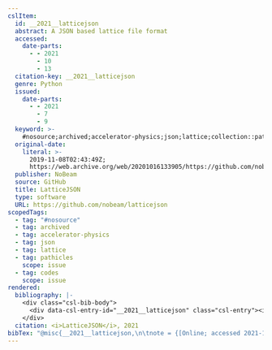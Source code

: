 ```yaml
---
cslItem:
  id: __2021__latticejson
  abstract: A JSON based lattice file format
  accessed:
    date-parts:
      - - 2021
        - 10
        - 13
  citation-key: __2021__latticejson
  genre: Python
  issued:
    date-parts:
      - - 2021
        - 7
        - 9
  keyword: >-
    #nosource;archived;accelerator-physics;json;lattice;collection::pathicles::codes
  original-date:
    literal: >-
      2019-11-08T02:43:49Z;
      https://web.archive.org/web/20201016133905/https://github.com/nobeam/latticejson
  publisher: NoBeam
  source: GitHub
  title: LatticeJSON
  type: software
  URL: https://github.com/nobeam/latticejson
scopedTags:
  - tag: "#nosource"
  - tag: archived
  - tag: accelerator-physics
  - tag: json
  - tag: lattice
  - tag: pathicles
    scope: issue
  - tag: codes
    scope: issue
rendered:
  bibliography: |-
    <div class="csl-bib-body">
      <div data-csl-entry-id="__2021__latticejson" class="csl-entry"><i>LatticeJSON</i> 2021. NoBeam. Available at: https://github.com/nobeam/latticejson (Accessed: October 13, 2021).</div>
    </div>
  citation: <i>LatticeJSON</i>, 2021
bibTex: "@misc{__2021__latticejson,\n\tnote = {[Online; accessed 2021-10-13]},\n\tyear = {2021},\n\tmonth = {jul 9},\n\tpublisher = {NoBeam},\n\ttitle = {LatticeJSON},\n\ttype = {Python},\n}\n\n"
---
```

